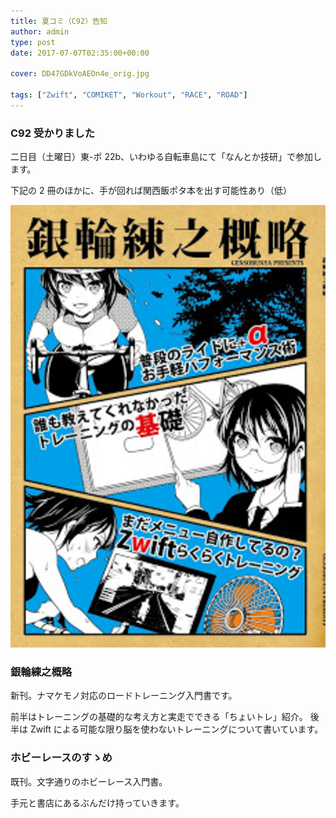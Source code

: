 ```yaml
---
title: 夏コミ（C92）告知
author: admin
type: post
date: 2017-07-07T02:35:00+00:00

cover: DD47GDkVoAEOn4e_orig.jpg

tags: ["Zwift", "COMIKET", "Workout", "RACE", "ROAD"]
---
```


<div class="separator" style="clear: both; text-align: center;">

</div>

### C92 受かりました

二日目（土曜日）東-ポ 22b、いわゆる自転車島にて「なんとか技研」で参加します。

下記の 2 冊のほかに、手が回れば関西飯ポタ本を出す可能性あり（低）

![image](./DD47GDkVoAEOn4e_orig.jpg)

<h3>銀輪練之概略</h3>
新刊。ナマケモノ対応のロードトレーニング入門書です。

前半はトレーニングの基礎的な考え方と実走でできる「ちょいトレ」紹介。
後半は Zwift による可能な限り脳を使わないトレーニングについて書いています。

</div>

<div class="separator" style="clear: both; text-align: center;">

</div>
<div style="float:none;">
<h3>ホビーレースのすゝめ</h3>
既刊。文字通りのホビーレース入門書。

手元と書店にあるぶんだけ持っていきます。

</div>
